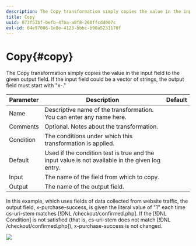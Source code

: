 ```yaml
---
description: The Copy transformation simply copies the value in the input field to the given output field. If the input field could be a vector of strings, the output field must start with "x-."
title: Copy
uuid: 073f53bf-befb-4fba-a8f8-260ffcdd007c
exl-id: 04e97006-1e8e-4123-bbbc-b90a5231170f
---
```

# Copy{#copy}

The Copy transformation simply copies the value in the input field to the given output field. If the input field could be a vector of strings, the output field must start with "x-."

|  Parameter  | Description  | Default  |
|---|---|---|
|  Name  | Descriptive name of the transformation. You can enter any name here.  | |
|  Comments  | Optional. Notes about the transformation.  | |
|  Condition  | The conditions under which this transformation is applied.  | |
|  Default  | Used if the condition test is true and the input value is not available in the given log entry.  | |
|  Input  | The name of the field from which to copy.  | |
|  Output  | The name of the output field.  | |

In this example, which uses fields of data collected from website traffic, the output field, x-purchase-success, is given the literal value of "1" each time cs-uri-stem matches [!DNL /checkout/confirmed.php]. If the [!DNL Condition] is not satisfied (that is, cs-uri-stem does not match [!DNL /checkout/confirmed.php]), x-purchase-success is not changed.

![](assets/cfg_TransformationType_Copy.png)
